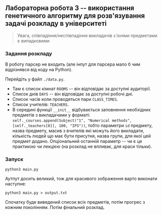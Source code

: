 ## Лабораторна робота 3 -- використання генетичного алгоритму для розв'язування задачі розкладу в університеті

> Увага, співпадіння/неспівпадіння викладачів з їхніми предметами є випадковими

### Задання розкладу

В роботу парсер не входить (але інпут для парсера мало б чим відрізнявся від коду на Python).

Перейдіть у файл `./data.py`. 

- Там є список кімнат `ROOMS` -- він відповідає за доступні аудиторії.
- Список днів `DAYS` -- він відповідає за доступні робочі дні.
- Список часів коли проводяться пари `CLASS_TIMES`.
- Список учителів: `TEACHERS`.
- В середині функції `__init__` відбувається заповнення необхідних предметів з викладачами у форматі:
`self._courses.append(Subject("1", "Numerical methods", [self._teachers[0]], 100, "IPS"))`, тобто параметри `id` предмету, назва предмету, масив з вчителів які можуть його викладати, кількість людей що має бути присутня, назва групи, для якої цей предмет додано. Опціональний останній параметр -- чи є це практикою чи лекцією (на розклад не впливає, для краси тільки).

### Запуск

`python3 main.py`

Аутпут досить великий, тож для красивого зображення варто виконати наступне:

`python3 main.py > output.txt`

Спочатку буде виведений список всіх предметів, потім прогрес з кожним поколінням. Потім фінальний розклад.
